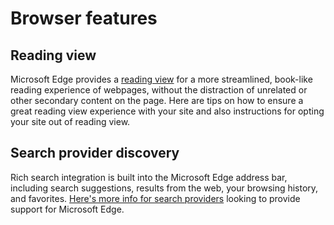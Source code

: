 # Browser features

## Reading view
Microsoft Edge provides a [reading view](./reading-view) for a more streamlined, book-like reading experience of webpages, without the distraction of unrelated or other secondary content on the page. Here are tips on how to ensure a great reading view experience with your site and also instructions for opting your site out of reading view.

## Search provider discovery

Rich search integration is built into the Microsoft Edge address bar, including search suggestions, results from the web, your browsing history, and favorites. [Here's more info for search providers](./search-provider-discovery) looking to provide support for Microsoft Edge.